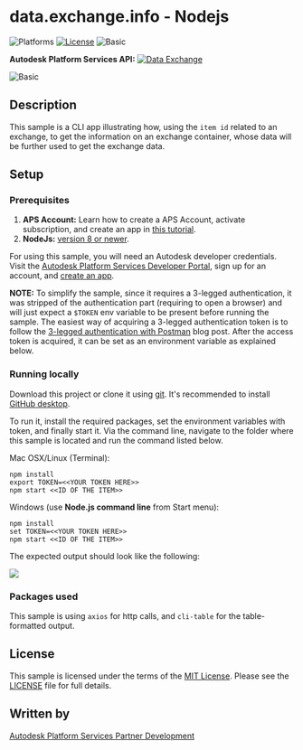 # data.exchange.info - Nodejs

![Platforms](https://img.shields.io/badge/platform-windows%20%7C%20osx%20%7C%20linux-lightgray.svg)
[![License](http://img.shields.io/:license-mit-blue.svg)](http://opensource.org/licenses/MIT)
![Basic](https://img.shields.io/badge/Level-Basic-green.svg)


**Autodesk Platform Services API:** [![Data Exchange](https://img.shields.io/badge/Data%20Exchange-Beta-orange)](http://developer.autodesk.com/)

![Basic](https://img.shields.io/badge/Level-Basic-green.svg)


## Description

This sample is a CLI app illustrating how, using the `item id` related to an exchange, to get the information on an exchange container, whose data will be further used to get the exchange data.

## Setup

### Prerequisites

1. **APS Account:** Learn how to create a APS Account, activate subscription, and create an app in [this tutorial](http://learnforge.autodesk.io/#/account/).
2. **NodeJs:** [version 8 or newer](https://nodejs.org).

For using this sample, you will need an Autodesk developer credentials. 
Visit the [Autodesk Platform Services Developer Portal](https://developer.autodesk.com), sign up for an account, 
and [create an app](https://developer.autodesk.com/myapps/create).

**NOTE:** To simplify the sample, since it requires a 3-legged authentication, it was stripped of the authentication part (requiring to open a browser) 
and will just expect a `$TOKEN` env variable to be present before running the sample.
The easiest way of acquiring a 3-legged authentication token is to follow the [3-legged authentication with Postman](https://forge.autodesk.com/blog/3-legged-authentication-postman) blog post.
After the access token is acquired, it can be set as an environment variable as explained below.

### Running locally

Download this project or clone it using [git](https://git-scm.com/). 
It's recommended to install [GitHub desktop](https://desktop.github.com/). 

To run it, install the required packages, set the environment variables with token, and finally start it. 
Via the command line, navigate to the folder where this sample is located and run the command listed below.

Mac OSX/Linux (Terminal):

    npm install
    export TOKEN=<<YOUR TOKEN HERE>>
    npm start <<ID OF THE ITEM>>

Windows (use **Node.js command line** from Start menu):

    npm install
    set TOKEN=<<YOUR TOKEN HERE>>
    npm start <<ID OF THE ITEM>>

The expected output should look like the following:

![](./img/screenshot.png)

### Packages used

This sample is using `axios` for http calls, and `cli-table` for the table-formatted output.

## License

This sample is licensed under the terms of the [MIT License](http://opensource.org/licenses/MIT). Please see the [LICENSE](LICENSE) file for full details.

## Written by

[Autodesk Platform Services Partner Development](http://forge.autodesk.com)
